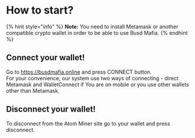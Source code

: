 # How to start?

{% hint style="info" %}
**Note:** You need to install Metamask or another compatible crypto wallet in order to be able to use Busd Mafia.
{% endhint %}

## Connect your wallet!

Go to https://busdmafia.online and press CONNECT button. \
For your convenience, our system use two ways of connecting - direct Metamask and WalletConnect if You are on mobile or you use other wallets other than Metamask.

## Disconnect your wallet!

To disconnect from the Atom Miner site go to your wallet and press disconnect.
